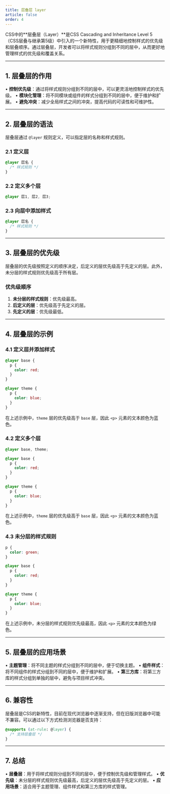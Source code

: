 ```yaml
---
title: 层叠层 layer
article: false
order: 4
---
```


CSS中的**层叠层（Layer）**是CSS Cascading and Inheritance Level 5（CSS层叠与继承第5级）中引入的一个新特性，用于更精细地控制样式的优先级和层叠顺序。通过层叠层，开发者可以将样式规则分组到不同的层中，从而更好地管理样式的优先级和覆盖关系。

---

## **1. 层叠层的作用**
• **控制优先级**：通过将样式规则分组到不同的层中，可以更灵活地控制样式的优先级。
• **模块化管理**：将不同模块或组件的样式分组到不同的层中，便于维护和扩展。
• **避免冲突**：减少全局样式之间的冲突，提高代码的可读性和可维护性。

---

## **2. 层叠层的语法**
层叠层通过 `@layer` 规则定义，可以指定层的名称和样式规则。

### **2.1 定义层**
```css
@layer 层名 {
  /* 样式规则 */
}
```

### **2.2 定义多个层**
```css
@layer 层1, 层2, 层3;
```

### **2.3 向层中添加样式**
```css
@layer 层名 {
  /* 样式规则 */
}
```

---

## **3. 层叠层的优先级**
层叠层的优先级按照定义的顺序决定，后定义的层优先级高于先定义的层。此外，未分层的样式规则优先级高于所有层。

### 优先级顺序
1. **未分层的样式规则**：优先级最高。
2. **后定义的层**：优先级高于先定义的层。
3. **先定义的层**：优先级最低。

---

## **4. 层叠层的示例**

### **4.1 定义层并添加样式**
```css
@layer base {
  p {
    color: red;
  }
}

@layer theme {
  p {
    color: blue;
  }
}
```
在上述示例中，`theme` 层的优先级高于 `base` 层，因此 `<p>` 元素的文本颜色为蓝色。

### **4.2 定义多个层**
```css
@layer base, theme;

@layer base {
  p {
    color: red;
  }
}

@layer theme {
  p {
    color: blue;
  }
}
```
在上述示例中，`theme` 层的优先级高于 `base` 层，因此 `<p>` 元素的文本颜色为蓝色。

### **4.3 未分层的样式规则**
```css
p {
  color: green;
}

@layer base {
  p {
    color: red;
  }
}

@layer theme {
  p {
    color: blue;
  }
}
```
在上述示例中，未分层的样式规则优先级最高，因此 `<p>` 元素的文本颜色为绿色。

---

## **5. 层叠层的应用场景**
• **主题管理**：将不同主题的样式分组到不同的层中，便于切换主题。
• **组件样式**：将不同组件的样式分组到不同的层中，便于维护和扩展。
• **第三方库**：将第三方库的样式分组到单独的层中，避免与项目样式冲突。

---

## **6. 兼容性**
层叠层是CSS的新特性，目前在现代浏览器中逐渐支持，但在旧版浏览器中可能不兼容。可以通过以下方式检测浏览器是否支持：

```css
@supports (at-rule: @layer) {
  /* 支持层叠层 */
}
```

---

## **7. 总结**
• **层叠层**：用于将样式规则分组到不同的层中，便于控制优先级和管理样式。
• **优先级**：未分层的样式规则优先级最高，后定义的层优先级高于先定义的层。
• **应用场景**：适合用于主题管理、组件样式和第三方库的样式管理。
